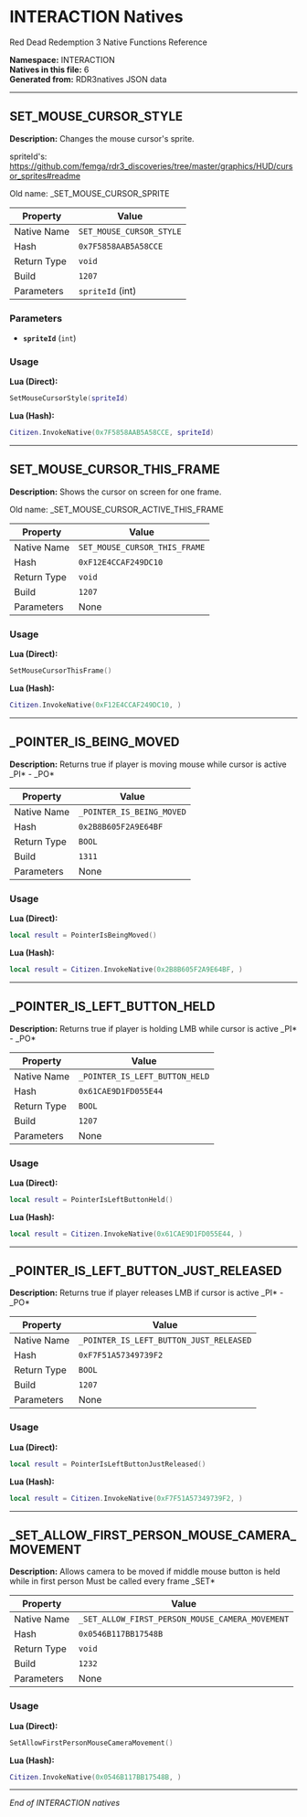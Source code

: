 # INTERACTION Natives

Red Dead Redemption 3 Native Functions Reference

**Namespace:** INTERACTION  
**Natives in this file:** 6  
**Generated from:** RDR3natives JSON data

---

## SET_MOUSE_CURSOR_STYLE

**Description:** Changes the mouse cursor's sprite.

spriteId's: https://github.com/femga/rdr3_discoveries/tree/master/graphics/HUD/cursor_sprites#readme

Old name: _SET_MOUSE_CURSOR_SPRITE

| Property | Value |
|----------|-------|
| Native Name | `SET_MOUSE_CURSOR_STYLE` |
| Hash | `0x7F5858AAB5A58CCE` |
| Return Type | `void` |
| Build | `1207` |
| Parameters | `spriteId` (int) |

### Parameters

- **`spriteId`** (`int`)

### Usage

**Lua (Direct):**
```lua
SetMouseCursorStyle(spriteId)
```

**Lua (Hash):**
```lua
Citizen.InvokeNative(0x7F5858AAB5A58CCE, spriteId)
```


---

## SET_MOUSE_CURSOR_THIS_FRAME

**Description:** Shows the cursor on screen for one frame.

Old name: _SET_MOUSE_CURSOR_ACTIVE_THIS_FRAME

| Property | Value |
|----------|-------|
| Native Name | `SET_MOUSE_CURSOR_THIS_FRAME` |
| Hash | `0xF12E4CCAF249DC10` |
| Return Type | `void` |
| Build | `1207` |
| Parameters | None |

### Usage

**Lua (Direct):**
```lua
SetMouseCursorThisFrame()
```

**Lua (Hash):**
```lua
Citizen.InvokeNative(0xF12E4CCAF249DC10, )
```


---

## _POINTER_IS_BEING_MOVED

**Description:** Returns true if player is moving mouse while cursor is active
_PI* - _PO*

| Property | Value |
|----------|-------|
| Native Name | `_POINTER_IS_BEING_MOVED` |
| Hash | `0x2B8B605F2A9E64BF` |
| Return Type | `BOOL` |
| Build | `1311` |
| Parameters | None |

### Usage

**Lua (Direct):**
```lua
local result = PointerIsBeingMoved()
```

**Lua (Hash):**
```lua
local result = Citizen.InvokeNative(0x2B8B605F2A9E64BF, )
```


---

## _POINTER_IS_LEFT_BUTTON_HELD

**Description:** Returns true if player is holding LMB while cursor is active
_PI* - _PO*

| Property | Value |
|----------|-------|
| Native Name | `_POINTER_IS_LEFT_BUTTON_HELD` |
| Hash | `0x61CAE9D1FD055E44` |
| Return Type | `BOOL` |
| Build | `1207` |
| Parameters | None |

### Usage

**Lua (Direct):**
```lua
local result = PointerIsLeftButtonHeld()
```

**Lua (Hash):**
```lua
local result = Citizen.InvokeNative(0x61CAE9D1FD055E44, )
```


---

## _POINTER_IS_LEFT_BUTTON_JUST_RELEASED

**Description:** Returns true if player releases LMB if cursor is active
_PI* - _PO*

| Property | Value |
|----------|-------|
| Native Name | `_POINTER_IS_LEFT_BUTTON_JUST_RELEASED` |
| Hash | `0xF7F51A57349739F2` |
| Return Type | `BOOL` |
| Build | `1207` |
| Parameters | None |

### Usage

**Lua (Direct):**
```lua
local result = PointerIsLeftButtonJustReleased()
```

**Lua (Hash):**
```lua
local result = Citizen.InvokeNative(0xF7F51A57349739F2, )
```


---

## _SET_ALLOW_FIRST_PERSON_MOUSE_CAMERA_MOVEMENT

**Description:** Allows camera to be moved if middle mouse button is held while in first person
Must be called every frame
_SET*

| Property | Value |
|----------|-------|
| Native Name | `_SET_ALLOW_FIRST_PERSON_MOUSE_CAMERA_MOVEMENT` |
| Hash | `0x0546B117BB17548B` |
| Return Type | `void` |
| Build | `1232` |
| Parameters | None |

### Usage

**Lua (Direct):**
```lua
SetAllowFirstPersonMouseCameraMovement()
```

**Lua (Hash):**
```lua
Citizen.InvokeNative(0x0546B117BB17548B, )
```


---

*End of INTERACTION natives*
